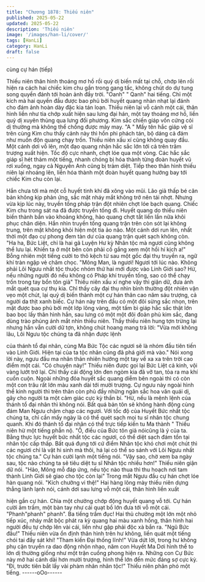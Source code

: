 ```yaml
---
title: "Chương 1878: Thiếu niên"
published: 2025-05-22
updated: 2025-05-22
description: 'Thiếu niên'
image: '/images/han-li/cover/'
tags: [HanLi]
category: HanLi
draft: false
---
```


cùng cự hán (tiếp)

Thiếu niên thân hình thoáng mơ hồ rồi quỷ dị biến mất tại chỗ,
chớp lên rồi hiện ra cách hai chiếc kim chu gần trong gang tấc,
không chút do dự tung song quyền đánh tới hoàn ảnh đầy trời.
"Oanh" " Qanh" hai tiếng. Chỉ một kích mà hai quyền đầu được
bao phủ bởi huyết quang nhàn nhạt lại đánh cho đám ảnh hoàn
dày đặc kia tán loạn.
Thiếu niên lại vỗ cánh một cái, thân hình liền như tia chớp xuất
hiện sau lưng đại hán, một tay thoáng mơ hồ, liền quỷ dị xuyên
thủng qua lưng đối phương.
Kim sắc chiến giáp vốn cứng cỏi dị thường mà không thể chống
được mảy may.
"A "
Mấy tên hắc giáp vệ sĩ trên cùng Kim chu thấy cảnh này thì hồn
phi phách tán, bộ dáng cả đám như muốn độn quang chạy trốn.
Thiếu niên xấu xí cũng không quay đầu. Một cánh dơi vỗ lên, một
đạo quang nhận hắc sắc lớn tới cả trên trăm trượng xuất hiện.
Tốc độ cực nhanh, chợt lóe qua một vòng.
Các hắc sắc giáp sĩ hét thảm một tiếng, nhanh chóng bị hóa
thành từng đoàn huyết vũ rơi xuống, ngay cả Nguyên Anh cũng bị
trảm diệt.
Tiếp theo thân hình thiếu niên lại nhoáng lên, liền hóa thành một
đoàn huyết quang hướng bay tới chiếc Kim chu còn lại.

Hắn chưa tới mà một cỗ huyết tinh khí đã xông vào mũi.
Lão giả thấp bé căn bản không kịp phản ứng, sắc mặt nháy mắt
không trở nên tái nhợt.
Nhưng vừa kịp lúc này, truyền tống pháp trận đột nhiên chợt lóe
bạch quang. Chiếc Kim chu trong sát na đã được truyền tống đi.
Huyết quang do thiếu niên biến thành bắn vào khoảng không, hào
quang chợt tắt liền lần nữa khôi phục chân diện.
Hắn nhìn truyền tống quang trận trên còn sót lại không trung, trên
mặt không khỏi hiện một tia ảo não. Một cánh dơi run lên, nhất
thời một đạo cự phong đem tàn dư của quang trận quét sạch
không còn.
"Ha ha, Bức Liệt, chỉ là hai gã Luyện Hư kỳ Nhân tộc mà ngươi
cũng không thể lưu lại. Khiến ta ở một bên còn phải cố gắng xem
một hồi hí kịch a!" Bỗng nhiên một tiếng cười to thô kệch từ sau
một gốc đại thụ truyền ra, ngữ khí tràn ngập vẻ châm chọc.
"Mông Man, là ngươi! Ngươi tới lúc nào. Không phải Lôi Ngưu
nhất tộc thuộc nhóm thứ hai mới được vào Linh Giới sao? Hừ,
nếu những người đó nếu không có Pháp khí truyền tống, sao có
thể chạy trốn trong tay bổn tôn giả" Thiếu niên xấu xí nghe vậy thì
giận dữ, đưa ánh mắt quét qua cự thụ kia.
Chỉ thấy cây đại thụ nhìn bình thường đột nhiên vặn vẹo một chút,
lại quỷ dị biến thành một cự hán thân cao năm sáu trượng, cả
người da thịt xanh biếc.
Cự hán này trên đầu có một đôi sừng sắc nhọn, trên mặt được
bao phủ bởi một lớp lông vàng, một tấm bì giáp hắc sắc thật lớn
bao bọc lấy thân hình hắn, sau lưng có một một đôi đoản phủ kim
sắc, đang dùng trào phúng ánh mắt nhìn thiếu niên.
Thấy thiếu niên hung tợn trừng lại nhưng hắn vẫn cười dữ tợn,
không chút hoang mang trả lời:
"Vừa mới không lâu, Lôi Ngưu tộc chúng ta đã nhận được lệnh

của thánh tổ đại nhân, cùng Ma Bức Tộc các ngươi sẽ là nhóm
đầu tiên tiến vào Linh Giới. Hiện tại của ta tộc nhân cũng đã phá
giới mà vào."
Nói xong lời này, ngưu đầu ma nhân thản nhiên hướng một tay về
xa xa trên trời cao điểm một cái.
"Có chuyện này!" Thiếu niên được gọi lại Bức Liệt cả kinh, vội
vàng lướt trở lại.
Chỉ thấy cái động lớn đen ngòm kia đã vỡ tan, tỏa ra ma khí cuồn
cuộn. Ngoài những đóa huyết sắc quang diễm bên ngoài thì có
còn một con trâu rất lớn màu xanh dài tới mười trượng.
Cự ngưu này ngoài hình thể kinh người thì trên thân còn phủ đầy
những ngân sắc hoa văn quái dị, gây cho người ta một cảm giác
cực kỳ thần bí.
"Hừ, nếu là mệnh lệnh của thánh tổ đại nhân thì không nói. Bất
quá bản tôn sẽ không hành động cùng đám Man Ngưu chậm
chạp các ngươi. Với tốc độ của Huyết Bức nhất tộc chúng ta, chỉ
cần mấy ngày là có thể quét sạch mọi tu sĩ nhân tộc chung quanh.
Khi đó thánh tổ đại nhân có thể trực tiếp kiến tu Ma thành " Thiếu
niên hừ một tiếng phẫn nộ.
"Ồ, điều của Bức tôn giả nóicũng là ý của ta. Bằng thực lực huyết
bức nhất tộc các ngươi, có thể diệt sạch đám tồn tại nhân tộc cấp
thấp. Bất quá đụng tới cứ điểm Nhân tộc khó chơi một chút thì các
ngươi chỉ là vật hi sinh mà thôi, há lại có thể so sánh với Lôi Ngưu
nhất tộc chúng ta." Cự hán cười lạnh một tiếng nói.
"Vậy sao, chờ xem ba ngày sau, tộc nào chúng ta sẽ tiêu diệt tu sĩ
Nhân tộc nhiều hơn!" Thiếu niên giận dữ nói.
"Hảo, Mông mỗ đáp ứng, nếu tộc nào thua thì thu hoạch nơi tam
thành Linh Giới sẽ giao cho tộc còn lại" Trong mắt Ngưu đầu cự
hán chợt lóe hàn quang nói.
"Kích chưởng vi thệ!" Hai hàng lông mày thiếu niên dựng thẳng
lành lạnh nói, cánh dơi sau lưng vỗ một cái, thân hình liền xuất

hiện gần cự hán. Chìa một chưởng chớp động huyết quang vỗ
tới.
Cự hán cười âm trầm, một bàn tay như cái quạt bồ lớn đưa tới vỗ
một cái.
"Phanh"phanh" phanh".
Ba tiếng trầm đục!
Hai thủ chưởng một lớn một nhỏ tiếp xúc, nháy mắt bộc phát ra
kỳ quang hai màu xanh hồng, thân hình hai người đều tự chớp
lên vài cái, liền như gặp phải độc xà bắn ra.
"Ngũ Bức đâu!" Thiếu niên vừa ổn định thân hình trên hư không,
liền quát một tiếng chói tai đầy sát khí!
"Tham kiến Đại thống lĩnh!"
Vừa dứt lời, trong hư không phụ cận truyền ra dao động nhộn
nhạo, năm con Huyết Ma Dơi hình thể to lớn dị thường giống như
một trận cuồng phong hiện ra.
Những con Cự Bức này mở hai cánh dài hơn mười trượng, hình
thể lớn đến mức đáng sợ cực kỳ.
"Đi, trước tiên bắt lấy vài phàm nhân nhân tộc!" Thiếu niên phân
phó một tiếng.
------oOo------
